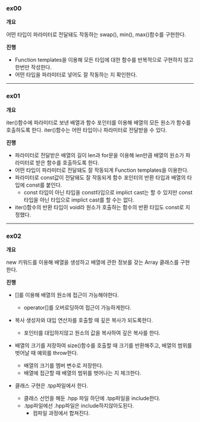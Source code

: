 ### ex00

**개요**

어떤 타입이 파라미터로 전달돼도 작동하는 swap(), min(), max()함수를 구현한다.

**진행**

- Function templates을 이용해 모든 타입에 대한 함수를 반복적으로 구현하지 않고 한번만 작성한다.
- 어떤 타입을 파라미터로 넣어도 잘 작동하는 지 확인한다.


***

### ex01

**개요**

iter()함수에 파라미터로 보낸 배열과 함수 포인터를 이용해 배열의 모든 원소가 함수를 호출하도록 한다.
iter()함수는 어떤 타입이나 파라미터로 전달받을 수 있다.

**진행**
- 파라미터로 전달받은 배열의 길이 len과 for문을 이용해 len만큼 배열의 원소가 파라미터로 받은 함수를 호출하도록 한다.
- 어떤 타입이 파라미터로 전달돼도 잘 작동되게 Function templates을 이용한다.
- 파라미터로 const값이 전달돼도 잘 작동되게 함수 포인터의 반환 타입과 배열의 타입에 const를 붙인다.
	- const	타입이 아닌 타입을 const타입으로 implict cast는 할 수 있지만 const타입을 아닌 타입으로 implict cast를 할 수는 없다.
- iter()함수의 반환 타입이 void라 원소가 호출하는 함수의 반환 타입도 const로 지정했다.

***

### ex02

**개요**

new 키워드를 이용해 배열을 생성하고 배열에 관한 정보를 갖는 Array 클래스를 구현한다.

**진행**

- []를 이용해 배열의 원소에 접근이 가능해야한다.
	- operator[]를 오버로딩하여 접근이 가능하게한다.

- 복사 생성자와 대입 연산자를 호출할 때 깊은 복사가 되도록한다.
	- 포인터를 대입하지않고 원소의 값을 복사하여 깊은 복사를 한다.

- 배열의 크기를 저장하여 size()함수를 호출할 때 크기를 반환해주고, 배열의 범위를 벗어날 때 예외를 throw한다.
	- 배열의 크기를 멤버 변수로 저장한다.
	- 배열에 접근할 때 배열의 범위를 벗어나는 지 체크한다.

- 클래스 구현은 .tpp파일에서 한다.
	- 클래스 선언을 해둔 .hpp 파일 하단에 .tpp파일을 include한다.
	- .tpp파일에선 .hpp파일은 include하지않아도된다.
		- 컴파일 과정에서 합쳐진다.
